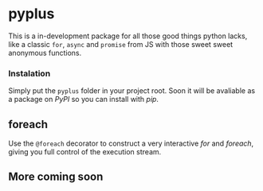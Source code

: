 # pyplus
This is a in-development package for all those good things python lacks, like a classic `for`, `async` and `promise` from JS with those sweet sweet anonymous functions.  

### Instalation
Simply put the `pyplus` folder in your project root. Soon it will be avaliable as a package on *PyPI* so you can install with *pip*.

## foreach
Use the `@foreach` decorator to construct a very interactive *for* and *foreach*, giving you full control of the execution stream.

## More coming soon
